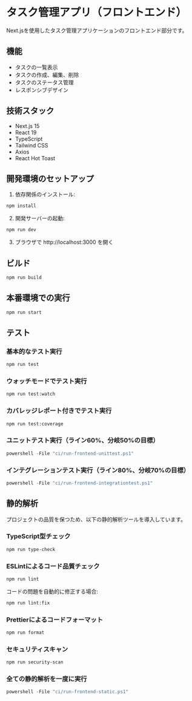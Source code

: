 # タスク管理アプリ（フロントエンド）

Next.jsを使用したタスク管理アプリケーションのフロントエンド部分です。

## 機能

- タスクの一覧表示
- タスクの作成、編集、削除
- タスクのステータス管理
- レスポンシブデザイン

## 技術スタック

- Next.js 15
- React 19
- TypeScript
- Tailwind CSS
- Axios
- React Hot Toast

## 開発環境のセットアップ

1. 依存関係のインストール:
```bash
npm install
```

2. 開発サーバーの起動:
```bash
npm run dev
```

3. ブラウザで http://localhost:3000 を開く

## ビルド

```bash
npm run build
```

## 本番環境での実行

```bash
npm run start
```

## テスト

### 基本的なテスト実行
```bash
npm run test
```

### ウォッチモードでテスト実行
```bash
npm run test:watch
```

### カバレッジレポート付きでテスト実行
```bash
npm run test:coverage
```

### ユニットテスト実行（ライン60%、分岐50%の目標）
```powershell
powershell -File "ci/run-frontend-unittest.ps1"
```

### インテグレーションテスト実行（ライン80%、分岐70%の目標）
```powershell
powershell -File "ci/run-frontend-integrationtest.ps1"
```

## 静的解析

プロジェクトの品質を保つため、以下の静的解析ツールを導入しています。

### TypeScript型チェック

```bash
npm run type-check
```

### ESLintによるコード品質チェック

```bash
npm run lint
```

コードの問題を自動的に修正する場合:

```bash
npm run lint:fix
```

### Prettierによるコードフォーマット

```bash
npm run format
```

### セキュリティスキャン

```bash
npm run security-scan
```

### 全ての静的解析を一度に実行

```powershell
powershell -File "ci/run-frontend-static.ps1"
```